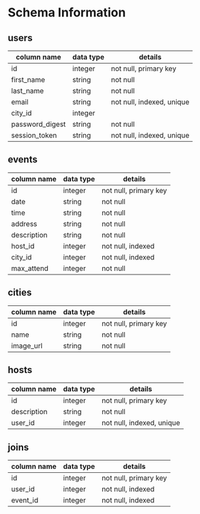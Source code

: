 # Schema Information

## users
column name     | data type | details
----------------|-----------|-----------------------
id              | integer   | not null, primary key
first_name      | string    | not null
last_name       | string    | not null
email           | string    | not null, indexed, unique
city_id         | integer   | 
password_digest | string    | not null
session_token   | string    | not null, indexed, unique

## events
column name | data type | details
------------|-----------|-----------------------
id          | integer   | not null, primary key
date        | string    | not null
time        | string    | not null
address     | string    | not null
description | string    | not null
host_id     | integer   | not null, indexed
city_id     | integer   | not null, indexed
max_attend  | integer   | not null

## cities
column name | data type | details
------------|-----------|-----------------------
id          | integer   | not null, primary key
name        | string    | not null
image_url   | string    | not null

## hosts
column name | data type | details
------------|-----------|-----------------------
id          | integer   | not null, primary key
description | string    | not null
user_id     | integer   | not null, indexed, unique

## joins
column name | data type | details
------------|-----------|-----------------------
id          | integer   | not null, primary key
user_id     | integer   | not null, indexed
event_id    | integer   | not null, indexed

